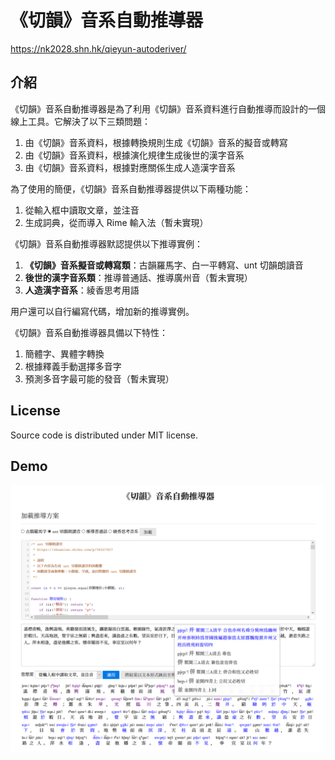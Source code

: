 # 《切韻》音系自動推導器

<https://nk2028.shn.hk/qieyun-autoderiver/>

## 介紹

《切韻》音系自動推導器是為了利用《切韻》音系資料進行自動推導而設計的一個線上工具。它解決了以下三類問題：

1. 由《切韻》音系資料，根據轉換規則生成《切韻》音系的擬音或轉寫
1. 由《切韻》音系資料，根據演化規律生成後世的漢字音系
1. 由《切韻》音系資料，根據對應關係生成人造漢字音系

為了使用的簡便，《切韻》音系自動推導器提供以下兩種功能：

1. 從輸入框中讀取文章，並注音
1. 生成詞典，從而導入 Rime 輸入法（暫未實現）

《切韻》音系自動推導器默認提供以下推導實例：

1. **《切韻》音系擬音或轉寫類**：古韻羅馬字、白一平轉寫、unt 切韻朗讀音
1. **後世的漢字音系類**：推導普通話、推導廣州音（暫未實現）
1. **人造漢字音系**：綾香思考用語

用户還可以自行編寫代碼，增加新的推導實例。

《切韻》音系自動推導器具備以下特性：

1. 簡體字、異體字轉換
1. 根據釋義手動選擇多音字
1. 預測多音字最可能的發音（暫未實現）

## License

Source code is distributed under MIT license.

## Demo

![如圖為《切韻》音系自動推導器推導 unt 切韻朗讀音版《滕王閣序》中的一段。其中「並」字上方顯示多音字的選擇框，可以根據釋義手動選擇多音字](demo.png)
